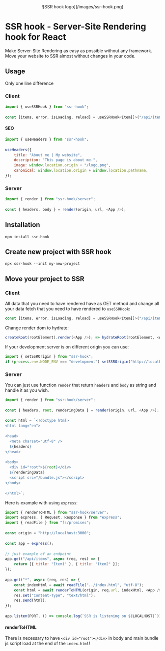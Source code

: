 <center>
![SSR hook logo](/images/ssr-hook.png)
</center>

# SSR hook - Server-Site Rendering hook for React

Make Server-Site Rendering as easy as possible without any framework.
Move your website to SSR almost without changes in your code.

## Usage

Only one line difference

### Client

```js
import { useSSRHook } from "ssr-hook";

const [items, error, isLoading, reload] = useSSRHook<Item[]>("/api/items");
```

#### SEO

```js
import { useHeaders } from "ssr-hook";

useHeaders({
    title: "About me | My website",
    description: "This page is about me.",
    image: window.location.origin + "/logo.png",
    canonical: window.location.origin + window.location.pathname,
});
```

### Server

```js
import { render } from "ssr-hook/server";

const { headers, body } = render(origin, url, <App />);
```

## Installation

```
npm install ssr-hook
```

## Create new project with SSR hook


```
npx ssr-hook --init my-new-project
```

## Move your project to SSR

### Client

All data that you need to have rendered have as GET method and change all your data fetch that you need to have rendered to `useSSRHook`:
```js
const [items, error, isLoading, reload] = useSSRHook<Item[]>("/api/items");
```

Change render dom to hydrate:
```js
createRoot(rootElement).render(<App />); => hydrateRoot(rootElement, <App />);
```

If your development server is on different origin you can use:
```js
import { setSSROrigin } from "ssr-hook";
if (process.env.NODE_ENV === "development") setSSROrigin("http://localhost:1200");
```

### Server

You can just use function `render` that return `headers` and `body` as string and handle it as you wish.
```js
import { render } from "ssr-hook/server";

const { headers, root, renderingData } = render(origin, url, <App />);

const html = `<!doctype html>
<html lang="en">

<head>
  <meta charset="utf-8" />
  ${headers}
</head>

<body>
  <div id="root">${root}</div>
  ${renderingData}
  <script src="/bundle.js"></script>
</body>

</html>`;
```

Here is example with using `express`:

```js
import { renderToHTML } from "ssr-hook/server";
import express, { Request, Response } from "express";
import { readFile } from "fs/promises";

const origin = "http://localhost:3000";

const app = express();

// just example of an endpoint
app.get("/api/items", async (req, res) => {
    return [{ title: "Item1" }, { title: "Item2" }];
});

app.get("*", async (req, res) => {
    const indexHtml = await readFile("../index.html", "utf-8");
    const html = await renderToHTML(origin, req.url, indexHtml, <App />);
    res.set("Content-Type", "text/html");
    res.send(html);
});

app.listen(PORT, () => console.log(`SSR is listening on ${LOCALHOST}`));
```

#### renderToHTML

There is necessary to have `<div id="root"></div>` in body and main bundle js script load at the end of the `index.html`!
